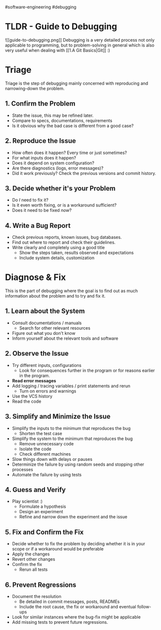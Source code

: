 #software-engineering #debugging
# TLDR - Guide to Debugging
![[guide-to-debugging.png]]
Debugging is a very detailed process not only applicable to programming, but to problem-solving in general which is also very useful when dealing with [[1.A Git Basics|Git]] :)

# Triage
Triage is the step of debugging mainly concerned with reproducing and narrowing-down the problem.

## 1. Confirm the Problem
- State the issue, this may be refined later.
- Compare to specs, documentations, requirements
- Is it obvious why the bad case is different from a good case?

## 2. Reproduce the Issue
- How often does it happen? Every time or just sometimes?
- For what inputs does it happen?
- Does it depend on system configuration?
- Are there diagnostics (logs, error messages)?
- Did it work previously? Check the previous versions and commit history.

## 3. Decide whether it's your Problem
- Do *I* need to fix it?
- Is it even worth fixing, or is a workaround sufficient?
- Does it need to be fixed *now*?

## 4. Write a Bug Report
- Check previous reports, known issues, bug databases.
- Find out where to report and check their guidelines.
- Write clearly and completely using a good title
	- Show the steps taken, results observed and expectations
	- Include system details, customization

# Diagnose & Fix
This is the part of debugging where the goal is to find out as much information about the problem and to try and fix it.

## 1. Learn about the System
- Consult documentations / manuals
	- Search for other relevant resources
- Figure out what you don't know
- Inform yourself about the relevant tools and software

## 2. Observe the Issue
- Try different inputs, configurations
	- Look for consequences further in the program or for reasons earlier in the program.
- **Read error messages**
- Add logging / tracing variables / print statements and rerun
	- Turn on errors and warnings
- Use the VCS history
- Read the code

## 3. Simplify and Minimize the Issue
- Simplify the inputs to the minimum that reproduces the bug
	- Shorten the test case
- Simplify the system to the minimum that reproduces the bug
	- Remove unnecessary code
	- Isolate the code
	- Check different machines
- Slow things down with delays or pauses
- Determinize the failure by using random seeds and stopping other processes
- Automate the failure by using tests

## 4. Guess and Verify
- Play scientist :)
	- Formulate a hypothesis
	- Design an experiment
	- Refine and narrow down the experiment and the issue

## 5. Fix and Confirm the Fix
- Decide whether to fix the problem by deciding whether it is in your scope or if a workaround would be preferable
- Apply the changes
- Revert other changes
- Confirm the fix
	- Rerun all tests

## 6. Prevent Regressions
- Document the resolution
	- Be detailed in commit messages, posts, READMEs
	- Include the root cause, the fix or workaround and eventual follow-ups
- Look for similar instances where the bug-fix might be applicable
- Add missing tests to prevent future regressions.